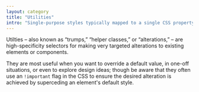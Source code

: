 ```yaml
---
layout: category
title: "Utilities"
intro: "Single-purpose styles typically mapped to a single CSS property and value (e.g. margin)."
---
```


Utilties &ndash; also known as “trumps,” “helper classes,” or “alterations,” &ndash; are high-specificity selectors for making very targeted alterations to existing elements or components.

They are most useful when you want to override a default value, in one-off situations, or even to explore design ideas; though be aware that they often use an `!important` flag in the CSS to ensure the desired alteration is achieved by superceding an element's default style.

